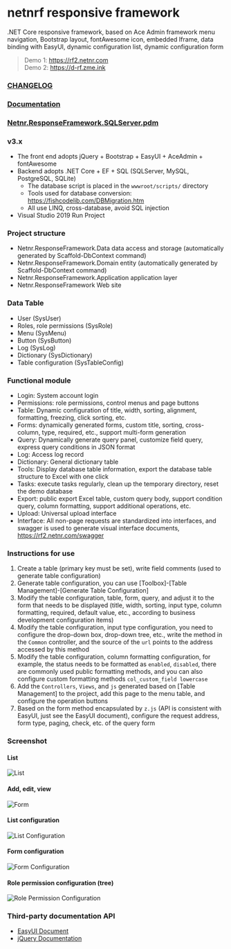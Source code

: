 # netnrf responsive framework
.NET Core responsive framework, based on Ace Admin framework menu navigation, Bootstrap layout, fontAwesome icon, embedded Iframe, data binding with EasyUI, dynamic configuration list, dynamic configuration form

> Demo 1: <https://rf2.netnr.com>  
> Demo 2: <https://d-rf.zme.ink>

### [CHANGELOG](Netnr.ResponseFramework.ChangeLog.md)

### [Documentation](Netnr.ResponseFramework.Document.md)

<h3><a href="static/pd/Netnr.ResponseFramework.SQLServer.pdm" title="PD Design" target="_blank">Netnr.ResponseFramework.SQLServer.pdm</a></h3>

### v3.x
- The front end adopts jQuery + Bootstrap + EasyUI + AceAdmin + fontAwesome
- Backend adopts .NET Core + EF + SQL (SQLServer, MySQL, PostgreSQL, SQLite)
    - The database script is placed in the `wwwroot/scripts/` directory
    - Tools used for database conversion: <https://fishcodelib.com/DBMigration.htm>
    - All use LINQ, cross-database, avoid SQL injection
- Visual Studio 2019 Run Project

### Project structure
- Netnr.ResponseFramework.Data data access and storage (automatically generated by Scaffold-DbContext command)
- Netnr.ResponseFramework.Domain entity (automatically generated by Scaffold-DbContext command)
- Netnr.ResponseFramework.Application application layer
- Netnr.ResponseFramework Web site

### Data Table
- User (SysUser)
- Roles, role permissions (SysRole)
- Menu (SysMenu)
- Button (SysButton)
- Log (SysLog)
- Dictionary (SysDictionary)
- Table configuration (SysTableConfig)

### Functional module
- Login: System account login
- Permissions: role permissions, control menus and page buttons
- Table: Dynamic configuration of title, width, sorting, alignment, formatting, freezing, click sorting, etc.
- Forms: dynamically generated forms, custom title, sorting, cross-column, type, required, etc., support multi-form generation
- Query: Dynamically generate query panel, customize field query, express query conditions in JSON format
- Log: Access log record
- Dictionary: General dictionary table
- Tools: Display database table information, export the database table structure to Excel with one click
- Tasks: execute tasks regularly, clean up the temporary directory, reset the demo database
- Export: public export Excel table, custom query body, support condition query, column formatting, support additional operations, etc.
- Upload: Universal upload interface
- Interface: All non-page requests are standardized into interfaces, and swagger is used to generate visual interface documents, <https://rf2.netnr.com/swagger>

### Instructions for use
1. Create a table (primary key must be set), write field comments (used to generate table configuration)
2. Generate table configuration, you can use [Toolbox]-[Table Management]-[Generate Table Configuration]
3. Modify the table configuration, table, form, query, and adjust it to the form that needs to be displayed (title, width, sorting, input type, column formatting, required, default value, etc., according to business development configuration items)
4. Modify the table configuration, input type configuration, you need to configure the drop-down box, drop-down tree, etc., write the method in the `Common` controller, and the source of the `url` points to the address accessed by this method
5. Modify the table configuration, column formatting configuration, for example, the status needs to be formatted as `enabled`, `disabled`, there are commonly used public formatting methods, and you can also configure custom formatting methods `col_custom_field lowercase`
6. Add the `Controllers`, `Views`, and `js` generated based on [Table Management] to the project, add this page to the menu table, and configure the operation buttons
7. Based on the form method encapsulated by `z.js` (API is consistent with EasyUI, just see the EasyUI document), configure the request address, form type, paging, check, etc. of the query form

### Screenshot

#### List

![List](https://s1.zme.ink/2018/05/18/403ce7d002.png)

#### Add, edit, view

![Form](https://s1.zme.ink/2018/05/18/8d25d345b2.png)

#### List configuration

![List Configuration](https://s1.zme.ink/2018/05/18/13da6572a3.png)

#### Form configuration

![Form Configuration](https://s1.zme.ink/2018/05/18/0c98ee578c.png)

#### Role permission configuration (tree)

![Role Permission Configuration](https://s1.zme.ink/2018/08/16/31a55cac78.png)

### Third-party documentation API
- [EasyUI Document](https://ad.netnr.com/#EasyUI-1.5.2)
- [jQuery Documentation](https://ad.netnr.com/#jQuery-1.11.3)